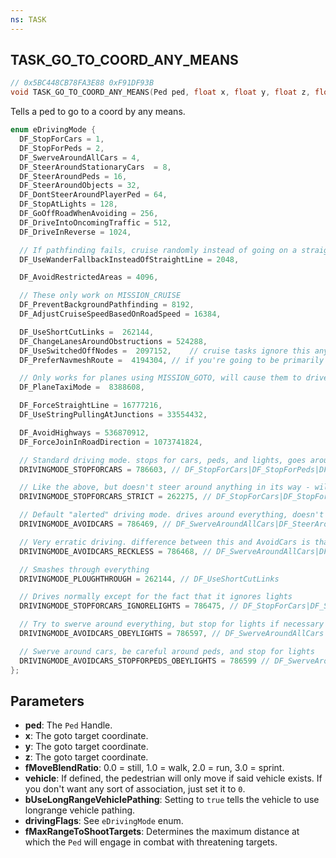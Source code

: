 ```yaml
---
ns: TASK
---
```

## TASK_GO_TO_COORD_ANY_MEANS

```c
// 0x5BC448CB78FA3E88 0xF91DF93B
void TASK_GO_TO_COORD_ANY_MEANS(Ped ped, float x, float y, float z, float fMoveBlendRatio, cs_type(Any) Vehicle vehicle, BOOL bUseLongRangeVehiclePathing, int drivingFlags, float fMaxRangeToShootTargets);
```

Tells a ped to go to a coord by any means.

```c
enum eDrivingMode {
  DF_StopForCars = 1,
  DF_StopForPeds = 2,
  DF_SwerveAroundAllCars = 4,
  DF_SteerAroundStationaryCars	= 8,
  DF_SteerAroundPeds = 16,
  DF_SteerAroundObjects = 32,
  DF_DontSteerAroundPlayerPed = 64,
  DF_StopAtLights = 128,
  DF_GoOffRoadWhenAvoiding = 256,
  DF_DriveIntoOncomingTraffic = 512,
  DF_DriveInReverse = 1024,

  // If pathfinding fails, cruise randomly instead of going on a straight line
  DF_UseWanderFallbackInsteadOfStraightLine = 2048,

  DF_AvoidRestrictedAreas = 4096,

  // These only work on MISSION_CRUISE
  DF_PreventBackgroundPathfinding = 8192,
  DF_AdjustCruiseSpeedBasedOnRoadSpeed = 16384,

  DF_UseShortCutLinks =  262144,
  DF_ChangeLanesAroundObstructions = 524288,
  DF_UseSwitchedOffNodes =  2097152,	// cruise tasks ignore this anyway--only used for goto's
  DF_PreferNavmeshRoute =  4194304,	// if you're going to be primarily driving off road

  // Only works for planes using MISSION_GOTO, will cause them to drive along the ground instead of fly
  DF_PlaneTaxiMode =  8388608,

  DF_ForceStraightLine = 16777216,
  DF_UseStringPullingAtJunctions = 33554432,

  DF_AvoidHighways = 536870912,
  DF_ForceJoinInRoadDirection = 1073741824,

  // Standard driving mode. stops for cars, peds, and lights, goes around stationary obstructions
  DRIVINGMODE_STOPFORCARS = 786603, // DF_StopForCars|DF_StopForPeds|DF_SteerAroundObjects|DF_SteerAroundStationaryCars|DF_StopAtLights|DF_UseShortCutLinks|DF_ChangeLanesAroundObstructions,		// Obey lights too

  // Like the above, but doesn't steer around anything in its way - will only wait instead.
  DRIVINGMODE_STOPFORCARS_STRICT = 262275, // DF_StopForCars|DF_StopForPeds|DF_StopAtLights|DF_UseShortCutLinks, // Doesn't deviate an inch.

  // Default "alerted" driving mode. drives around everything, doesn't obey lights
  DRIVINGMODE_AVOIDCARS = 786469, // DF_SwerveAroundAllCars|DF_SteerAroundObjects|DF_UseShortCutLinks|DF_ChangeLanesAroundObstructions|DF_StopForCars,

  // Very erratic driving. difference between this and AvoidCars is that it doesn't use the brakes at ALL to help with steering
  DRIVINGMODE_AVOIDCARS_RECKLESS = 786468, // DF_SwerveAroundAllCars|DF_SteerAroundObjects|DF_UseShortCutLinks|DF_ChangeLanesAroundObstructions,

  // Smashes through everything
  DRIVINGMODE_PLOUGHTHROUGH = 262144, // DF_UseShortCutLinks

  // Drives normally except for the fact that it ignores lights
  DRIVINGMODE_STOPFORCARS_IGNORELIGHTS = 786475, // DF_StopForCars|DF_SteerAroundStationaryCars|DF_StopForPeds|DF_SteerAroundObjects|DF_UseShortCutLinks|DF_ChangeLanesAroundObstructions

  // Try to swerve around everything, but stop for lights if necessary
  DRIVINGMODE_AVOIDCARS_OBEYLIGHTS = 786597, // DF_SwerveAroundAllCars|DF_StopAtLights|DF_SteerAroundObjects|DF_UseShortCutLinks|DF_ChangeLanesAroundObstructions|DF_StopForCars

  // Swerve around cars, be careful around peds, and stop for lights
  DRIVINGMODE_AVOIDCARS_STOPFORPEDS_OBEYLIGHTS = 786599 // DF_SwerveAroundAllCars|DF_StopAtLights|DF_StopForPeds|DF_SteerAroundObjects|DF_UseShortCutLinks|DF_ChangeLanesAroundObstructions|DF_StopForCars
};
```

## Parameters
* **ped**: The `Ped` Handle.
* **x**: The goto target coordinate.
* **y**: The goto target coordinate.
* **z**: The goto target coordinate.
* **fMoveBlendRatio**: 0.0 = still, 1.0 = walk, 2.0 = run, 3.0 = sprint.
* **vehicle**: If defined, the pedestrian will only move if said vehicle exists. If you don't want any sort of association, just set it to `0`.
* **bUseLongRangeVehiclePathing**: Setting to `true` tells the vehicle to use longrange vehicle pathing.
* **drivingFlags**: See `eDrivingMode` enum.
* **fMaxRangeToShootTargets**: Determines the maximum distance at which the `Ped` will engage in combat with threatening targets.

